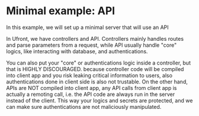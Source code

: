 # Minimal example: API

In this example, we will set up a minimal server that will use an API

In Ufront, we have controllers and API. Controllers mainly handles routes and parse parameters from a request,
while API usually handle "core" logics, like interacting with database, and authentications. 

You can also put your "core" or authentications logic inside a controller, but that is HIGHLY DISCOURAGED.
because controller code will be compiled into client app and you risk leaking
critical information to users, also authentications done in client side is also not trustable.
On the other hand, APIs are NOT compiled into client app, any API calls from client app is 
actually a remoting call, i.e. the API code are always run in the server instead of the client. 
This way your logics and secrets are protected, and we can make sure authentications are not maliciously manipulated.